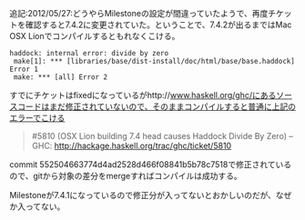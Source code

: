 追記:2012/05/27:どうやらMilestoneの設定が間違っていたようで、再度チケットを確認すると7.4.2に変更されていた。ということで、7.4.2が出るまではMac OSX Lionでコンパイルするともれなくこける。

    haddock: internal error: divide by zero
     make[1]: *** [libraries/base/dist-install/doc/html/base/base.haddock] Error 1
     make: *** [all] Error 2

すでにチケットはfixedになっているがhttp://www.haskell.org/ghc/にあるソースコードはまだ修正されていないので、そのままコンパイルすると普通に上記のエラーでこける

>#5810 (OSX Lion building 7.4 head causes Haddock Divide By Zero) – GHC:
>http://hackage.haskell.org/trac/ghc/ticket/5810

commit 552504663774d4ad2528d466f08841b5b78c7518で修正されているので、gitから対象の差分をmergeすればコンパイルは成功する。

Milestoneが7.4.1になっているので修正分が入ってないとおかしいのだが、なぜか入ってない。
